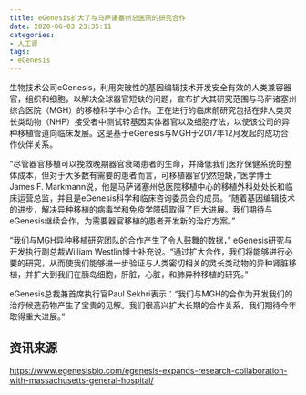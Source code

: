 ```yaml
---
title: eGenesis扩大了与马萨诸塞州总医院的研究合作
date: 2020-06-03 23:35:11
categories:
- 人工肾
tags:
- eGenesis
---
```


生物技术公司eGenesis，利用突破性的基因编辑技术开发安全有效的人类兼容器官，组织和细胞，以解决全球器官短缺的问题，宣布扩大其研究范围与马萨诸塞州综合医院（MGH）的移植科学中心合作。正在进行的临床前研究包括在非人类灵长类动物（NHP）接受者中测试转基因实体器官以及细胞疗法，以使该公司的异种移植管道向临床发展。这是基于eGenesis与MGH于2017年12月发起的成功合作伙伴关系。

<!-- more -->

“尽管器官移植可以挽救晚期器官衰竭患者的生命，并降低我们医疗保健系统的整体成本，但对于大多数有需要的患者而言，可移植器官仍然短缺，”医学博士James F. Markmann说，他是马萨诸塞州总医院移植中心的移植外科处处长和临床运营总监，并且是eGenesis科学和临床咨询委员会的成员。“随着基因编辑技术的进步，解决异种移植的病毒学和免疫学障碍取得了巨大进展。我们期待与eGenesis继续合作，为需要器官移植的患者开发新的治疗方案。”

“我们与MGH异种移植研究团队的合作产生了令人鼓舞的数据，” eGenesis研究与开发执行副总裁William Westlin博士补充说。“通过扩大合作，我们将能够进行必要的研究，从而使我们能够进一步验证与人类密切相关的灵长类动物的异种肾脏移植，并扩大到我们在胰岛细胞，肝脏，心脏，和肺异种移植的研究。”

eGenesis总裁兼首席执行官Paul Sekhri表示：“我们与MGH的合作为开发我们的治疗候选药物产生了宝贵的见解。我们很高兴扩大长期的合作关系，我们期待今年取得重大进展。”

## 资讯来源

https://www.egenesisbio.com/egenesis-expands-research-collaboration-with-massachusetts-general-hospital/
